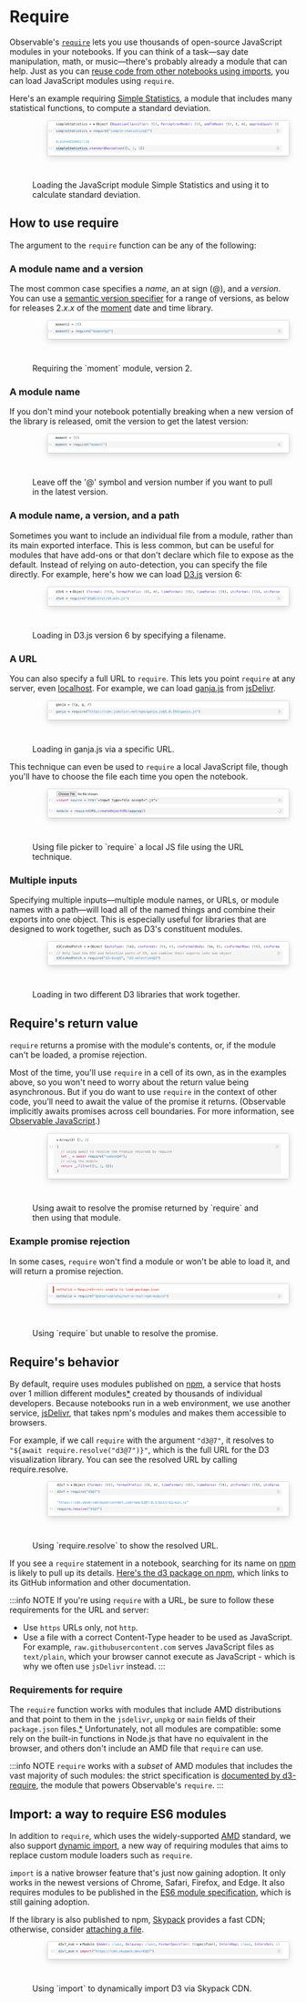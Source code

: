 # Require

Observable's [`require`](https://github.com/observablehq/stdlib/blob/master/README.md#require) lets you use thousands of open-source JavaScript modules in your notebooks. If you can think of a task—say date manipulation, math, or music—there's probably already a module that can help. Just as you can [reuse code from other notebooks using imports](/notebooks/imports), you can load JavaScript modules using `require`.

Here's an example requiring [Simple Statistics](https://www.npmjs.com/package/simple-statistics), a module that includes many statistical functions, to compute a standard deviation.

<figure>
  <img
    style="border-radius:2px;box-shadow:0 4px 12px rgba(0,0,0,0.15), 0 0 0 1px rgba(0, 0, 0, 0.1);margin-left:27px;margin-bottom:40px;max-width: ${width}"
    src="./assets/simpStats.png" alt="Two open cells, in the first the module Simple Statistics is `require`d. In the second cell, the standard deviation method from the Simple Statistics module is used to determine the standard deviation of the array of numbers 1, 2, and 3."
  />
  <figcaption>Loading the JavaScript module Simple Statistics and using it to calculate standard deviation.</figcaption>
</figure>

## How to use require

The argument to the `require` function can be any of the following:

### A module name and a version

The most common case specifies a _name_, an at sign (@), and a _version_. You can use a [semantic version specifier](https://semver.npmjs.com/) for a range of versions, as below for releases 2.*x*.*x* of the [moment](https://momentjs.com/) date and time library.

<figure>
  <img
    style="border-radius:2px;box-shadow:0 4px 12px rgba(0,0,0,0.15), 0 0 0 1px rgba(0, 0, 0, 0.1);margin-left:27px;margin-bottom:40px;max-width: ${width}"
    src="./assets/requireVersion.png" alt="An open cell, `moment2`, in the code section `moment2` is defined using the `require` function with the argument 'moment@2'— first referencing the name of the desired module then the desired version being specified after the `@` sign."
  />
  <figcaption>Requiring the `moment` module, version 2.</figcaption>
</figure>

### A module name

If you don't mind your notebook potentially breaking when a new version of the library is released, omit the version to get the latest version:

<figure>
  <img
    style="border-radius:2px;box-shadow:0 4px 12px rgba(0,0,0,0.15), 0 0 0 1px rgba(0, 0, 0, 0.1);margin-left:27px;margin-bottom:40px;max-width: ${width}"
    src="./assets/momentNoVersion.png" alt="An open cell, `moment` defined by using `require` to import the module moment without a version number, as there is no '@' symbol and version number after the name of the module."
  />
  <figcaption>Leave off the '@' symbol and version number if you want to pull in the latest version.</figcaption>
</figure>

### A module name, a version, and a path

Sometimes you want to include an individual file from a module, rather than its main exported interface. This is less common, but can be useful for modules that have add-ons or that don't declare which file to expose as the default. Instead of relying on auto-detection, you can specify the file directly. For example, here's how we can load [D3.js](https://d3js.org) version 6:

<figure>
  <img
    style="border-radius:2px;box-shadow:0 4px 12px rgba(0,0,0,0.15), 0 0 0 1px rgba(0, 0, 0, 0.1);margin-left:27px;margin-bottom:40px;max-width: ${width}"
    src="./assets/versionPath.png" alt="An open cell, `d3v6`, defined by using `require` on a specific file path for the version of D3 desired, 'd3@6/dist/d3.min.js'."
  />
  <figcaption>Loading in D3.js version 6 by specifying a filename.</figcaption>
</figure>

### A URL

You can also specify a full URL to `require`. This lets you point `require` at any server, even [localhost](https://en.wikipedia.org/wiki/Localhost). For example, we can load [ganja.js](https://github.com/enkimute/ganja.js) from [jsDelivr](https://www.jsdelivr.com/).

<figure>
  <img
    style="border-radius:2px;box-shadow:0 4px 12px rgba(0,0,0,0.15), 0 0 0 1px rgba(0, 0, 0, 0.1);margin-left:27px;margin-bottom:40px;max-width: ${width}"
    src="./assets/ganjaJs.png" alt="An open cell, `ganja`, defined by using `require` on a specific URL."
  />
  <figcaption>Loading in ganja.js via a specific URL.</figcaption>
</figure>

This technique can even be used to `require` a local JavaScript file, though you'll have to choose the file each time you open the notebook.

<figure>
  <img
    style="border-radius:2px;box-shadow:0 4px 12px rgba(0,0,0,0.15), 0 0 0 1px rgba(0, 0, 0, 0.1);margin-left:27px;margin-bottom:40px;max-width: ${width}"
    src="./assets/chooseFileJs.png" alt="Two cells, the first open defining a file picker view in the code section and the actual file picker in the presentation section of the cell. The second cell is close and shows `module` being defined in terms of using `require` on the file picked by the previously mentioned file picker."
  />
  <figcaption>Using file picker to `require` a local JS file using the URL technique.</figcaption>
</figure>

### Multiple inputs

Specifying multiple inputs—multiple module names, or URLs, or module names with a path—will load all of the named things and combine their exports into one object. This is especially useful for libraries that are designed to work together, such as D3's constituent modules.

<figure>
  <img
    style="border-radius:2px;box-shadow:0 4px 12px rgba(0,0,0,0.15), 0 0 0 1px rgba(0, 0, 0, 0.1);margin-left:27px;margin-bottom:40px;max-width: ${width}"
    src="./assets/multiRequire.png" alt="An open cell, `d3CsvAndFetch`, defined by requiring both d3-dsv at version 3 and d3-selections at version 3."
  />
  <figcaption>Loading in two different D3 libraries that work together.</figcaption>
</figure>

## Require's return value

`require` returns a promise with the module's contents, or, if the module can't be loaded, a promise rejection.

Most of the time, you'll use `require` in a cell of its own, as in the examples above, so you won't need to worry about the return value being asynchronous. But if you do want to use `require` in the context of other code, you’ll need to await the value of the promise it returns. (Observable implicitly awaits promises across cell boundaries. For more information, see [Observable JavaScript](/cells/observable-javascript#cells-implicitly-await-promises).)

<figure>
  <img
    style="border-radius:2px;box-shadow:0 4px 12px rgba(0,0,0,0.15), 0 0 0 1px rgba(0, 0, 0, 0.1);margin-left:27px;margin-bottom:40px;max-width: ${width}"
    src="./assets/returnRequire.png" alt="An open cell, the presentation section showing the array [1, 2] and the code section the `await` operator is used to resolve the promise returned by `require` in the first line and then the newly downloaded module is used in the second."
  />
  <figcaption>Using await to resolve the promise returned by `require` and then using that module.</figcaption>
</figure>

### Example promise rejection

In some cases, `require` won't find a module or won't be able to load it, and will return a promise rejection.

<figure>
  <img
    style="border-radius:2px;box-shadow:0 4px 12px rgba(0,0,0,0.15), 0 0 0 1px rgba(0, 0, 0, 0.1);margin-left:27px;margin-bottom:40px;max-width: ${width}"
    src="./assets/requireFail.png" alt="An open cell, the presentation section showing a `require` error and the code section using `require` on a fake module."
  />
  <figcaption>Using `require` but unable to resolve the promise.</figcaption>
</figure>

## Require's behavior

By default, require uses modules published on [npm](https://www.npmjs.com/), a service that hosts over 1&nbsp;million different modules<a href='http://www.modulecounts.com/'>*</a> created by thousands of individual developers. Because notebooks run in a web environment, we use another service, [jsDelivr](https://www.jsdelivr.com/), that takes npm's modules and makes them accessible to browsers.

For example, if we call `require` with the argument `"d3@7"`, it resolves to `"${await require.resolve("d3@7")}"`, which is the full URL for the D3 visualization library. You can see the resolved URL by calling require.resolve.

<figure>
  <img
    style="border-radius:2px;box-shadow:0 4px 12px rgba(0,0,0,0.15), 0 0 0 1px rgba(0, 0, 0, 0.1);margin-left:27px;margin-bottom:40px;max-width: ${width}"
    src="./assets/resolveRequire.png" alt="Two open cells, the first using `require` on d3 at version 7, the second one using `require.resolve` on the same module to show the URL from which it was fetched."
  />
  <figcaption>Using `require.resolve` to show the resolved URL.</figcaption>
</figure>

If you see a `require` statement in a notebook, searching for its name on [npm](https://www.npmjs.com/) is likely to pull up its details. [Here's the d3 package on npm](https://www.npmjs.com/package/d3), which links to its GitHub information and other documentation.

:::info NOTE
If you're using `require` with a URL, be sure to follow these requirements for the URL and server:
  - Use `https` URLs only, not `http`.
  - Use a file with a correct Content-Type header to be used as JavaScript. For example, `raw.githubusercontent.com` serves JavaScript files as `text/plain`, which your browser cannot execute as JavaScript - which is why we often use `jsDelivr` instead.
:::

### Requirements for require

The `require` function works with modules that include AMD distributions and that point to them in the `jsdelivr`, `unpkg` or `main` fields of their `package.json` files.<a href='#amdNotes'>*</a> Unfortunately, not all modules are compatible: some rely on the built-in functions in Node.js that have no equivalent in the browser, and others don't include an AMD file that `require` can use.

:::info NOTE
`require` works with a _subset_ of AMD modules that includes the vast majority of such modules: the strict specification is [documented by d3-require](https://github.com/d3/d3-require#d3-require), the module that powers Observable's `require`.
:::

## Import: a way to require ES6 modules

In addition to `require`, which uses the widely-supported [AMD](https://github.com/amdjs/amdjs-api/blob/master/AMD.md) standard, we also support [dynamic import](https://developers.google.com/web/updates/2017/11/dynamic-import), a new way of requiring modules that aims to replace custom module loaders such as `require`.

`import` is a native browser feature that's just now gaining adoption. It only works in the newest versions of Chrome, Safari, Firefox, and Edge. It also requires modules to be published in the [ES6 module specification](http://exploringjs.com/es6/ch_modules.html), which is still gaining adoption.

If the library is also published to npm, [Skypack](https://www.skypack.dev) provides a fast CDN; otherwise, consider [attaching a file](/data/files/file-attachments).

<figure>
  <img
    style="border-radius:2px;box-shadow:0 4px 12px rgba(0,0,0,0.15), 0 0 0 1px rgba(0, 0, 0, 0.1);margin-left:27px;margin-bottom:40px;max-width: ${width}"
    src="./assets/importRequire.png" alt="An open cell, `d3v7_esm` defined by using `import` on D3 version 7 via Skypack CDN."
  />
  <figcaption>Using `import` to dynamically import D3 via Skypack CDN.</figcaption>
</figure>
